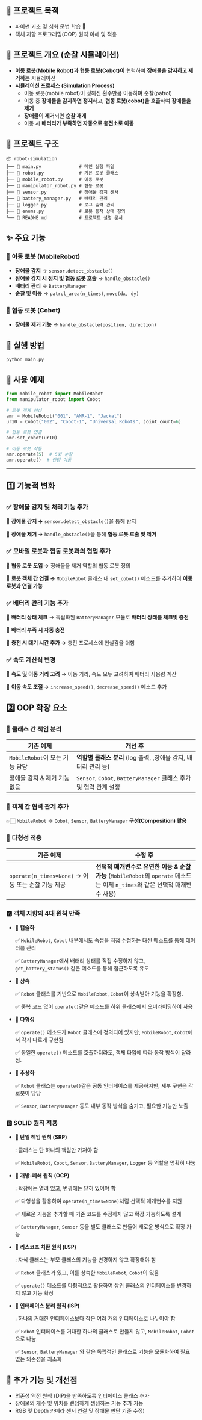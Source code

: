 ## 🫡 프로젝트 목적

- 파이썬 기초 및 심화 문법 학습 🐍
- 객체 지향 프로그래밍(OOP) 원칙 이해 및 적용

## 📌 프로젝트 개요 (순찰 **시뮬레이션**)


- **이동 로봇(Mobile Robot)과 협동 로봇(Cobot)이** 협력하여 **장애물을 감지하고 제거하는** 시뮬레이션
- **시뮬레이션 프로세스 (Simulation Process)**
    - 이동 로봇(mobile robot)이 정해진 횟수만큼 이동하며 순찰(patrol)
    - 이동 중 **장애물을 감지하면 정지**하고, **협동 로봇(cobot)을 호출**하여 **장애물을 제거**
    - **장애물이 제거**되면 **순찰 재개**
    - 이동 시 **배터리가 부족하면 자동으로 충전소로 이동**

## 📂 프로젝트 구조


```
📦 robot-simulation
├── 📄 main.py              # 메인 실행 파일
├── 📄 robot.py             # 기본 로봇 클래스
├── 📄 mobile_robot.py      # 이동 로봇
├── 📄 manipulator_robot.py # 협동 로봇
├── 📄 sensor.py            # 장애물 감지 센서
├── 📄 battery_manager.py   # 배터리 관리
├── 📄 logger.py            # 로그 출력 관리
├── 📄 enums.py             # 로봇 동작 상태 정의
└── 📄 README.md            # 프로젝트 설명 문서

```

## ✨ 주요 기능


### 🚗 이동 로봇 (MobileRobot)

- **장애물 감지** → `sensor.detect_obstacle()`
- **장애물 감지 시 정지 및 협동 로봇 호출** → `handle_obstacle()`
- **배터리 관리** → `BatteryManager`
- **순찰 및 이동** → `patrol_area(n_times)`, `move(dx, dy)`

### 🤖 협동 로봇 (Cobot)

- **장애물 제거 기능** → `handle_obstacle(position, direction)`

## 🚀 실행 방법


```
python main.py

```

## 📝 사용 예제


```python
from mobile_robot import MobileRobot
from manipulator_robot import Cobot

# 로봇 객체 생성
amr = MobileRobot("001", "AMR-1", "Jackal")
ur10 = Cobot("002", "Cobot-1", "Universal Robots", joint_count=6)

# 협동 로봇 연결
amr.set_cobot(ur10)

# 이동 로봇 작동
amr.operate(5)  # 5회 순찰
amr.operate()  # 랜덤 이동

```

---

## **1️⃣ 기능적 변화**


### ✅ **장애물 감지 및 처리 기능 추가**

🔹 **장애물 감지 →** `sensor.detect_obstacle()`을 통해 탐지

🔹 **장애물 제거 →** `handle_obstacle()`을 통해 **협동 로봇 호출 및 제거** 

### ✅ 모바일 로봇과 **협동 로봇과의 협업 추가**

🔹 **협동 로봇 도입 →** 장애물을 제거 역할의 협동 로봇 정의

🔹 **로봇 객체 간 연결 →** `MobileRobot` 클래스 내  `set_cobot()` 메소드를 추가하여 **이동 로봇과 연결 가능**

### ✅ **배터리 관리 기능 추가**

🔹 **배터리 상태 체크** → 독립화된 `BatteryManager` 모듈로 **배터리 상태를 체크및 충전**

🔹 **배터리 부족 시 자동 충전**

🔹 **충전 시 대기 시간 추가 →** 충전 프로세스에 현실감을 더함

### ✅ 속도 계산식 변경

🔹 **속도 및 이동 거리 고려** → 이동 거리, 속도 모두 고려하여 배터리 사용량 계산

🔹 **이동 속도 조절 →** `increase_speed()`, `decrease_speed()` 메소드 추가
## **2️⃣ OOP 확장 요소**


### 🔹 **클래스 간 책임 분리**

| 기존 예제 | 개선 후 |
| --- | --- |
| `MobileRobot`이 모든 기능 담당 | **역할별 클래스 분리** (log 출력, ,장애물 감지, 배터리 관리 등) |
| 장애물 감지 & 제거 기능 없음 | `Sensor`, `Cobot`, `BatteryManager` 클래스 추가 및 협력 관계 설정 |

### 🔹 **객체 간 협력 관계 추가**

👉🏻 `MobileRobot` → `Cobot`, `Sensor`, `BatteryManager` **구성(Composition) 활용**

### 🔹 **다형성 적용**

| **기존 예제** | **수정 후** |
| --- | --- |
| `operate(n_times=None)` → 이동 또는 순찰 기능 제공 | **선택적 매개변수로 유연한 이동 & 순찰 가능** (`MobileRobot`의 `operate` 메소드는 이제 `n_times`와 같은 선택적 매개변수 사용) |

### 🅰️ 객체 지향의 4대 원칙 만족

- **🔹 캡슐화**
    
    ✅ `MobileRobot`, `Cobot` 내부에서도 속성을 직접 수정하는 대신 메소드를 통해 데이터를 관리
    
    ✅ `BatteryManager`에서 배터리 상태를 직접 수정하지 않고, `get_battery_status()` 같은 메소드를 통해 접근하도록 유도
    
- **🔹 상속**
    
    ✅ `Robot` 클래스를 기반으로 `MobileRobot`, `Cobot`이 상속받아 기능을 확장함.
    
    ✅ 중복 코드 없이 `operate()`같은 메소드를 하위 클래스에서 오버라이딩하여 사용
    
- **🔹 다형성**
    
    ✅ `operate()` 메소드가 `Robot` 클래스에 정의되어 있지만, `MobileRobot`, `Cobot`에서 각기 다르게 구현됨.
    
    ✅ 동일한 `operate()` 메소드를 호출하더라도, 객체 타입에 따라 동작 방식이 달라짐.
    
- **🔹 추상화**
    
    ✅ `Robot` 클래스는 `operate()`같은 공통 인터페이스를 제공하지만, 세부 구현은 각 로봇이 담당
    
    ✅ `Sensor`, `BatteryManager` 등도 내부 동작 방식을 숨기고, 필요한 기능만 노출
    

### 🅱️ SOLID 원칙 적용

- **🔹 단일 책임 원칙 (SRP)**
    
    : 클래스는 단 하나의 책임만 가져야 함
    
    ✅ `MobileRobot`, `Cobot`, `Sensor`, `BatteryManager`, `Logger` 등 역할을 명확히 나눔
    
- **🔹 개방-폐쇄 원칙 (OCP)**
    
    : 확장에는 열려 있고, 변경에는 닫혀 있어야 함
    
    ✅ 다형성을 활용하여 `operate(n_times=None)`처럼 선택적 매개변수를 지원
    
    ✅ 새로운 기능을 추가할 때 기존 코드를 수정하지 않고 확장 가능하도록 설계
    
    ✅ `BatteryManager`, `Sensor` 등을 별도 클래스로 만들어 새로운 방식으로 확장 가능
    
- **🔹 리스코프 치환 원칙 (LSP)**
    
    : 자식 클래스는 부모 클래스의 기능을 변경하지 않고 확장해야 함
    
    ✅ `Robot` 클래스가 있고, 이를 상속한 `MobileRobot`, `Cobot`이 있음
    
    ✅ `operate()` 메소드를 다형적으로 활용하여 상위 클래스의 인터페이스를 변경하지 않고 기능 확장
    
- **🔹 인터페이스 분리 원칙 (ISP)**
    
    : 하나의 거대한 인터페이스보다 작은 여러 개의 인터페이스로 나누어야 함
    
    ✅ `Robot` 인터페이스를 거대한 하나의 클래스로 만들지 않고, `MobileRobot`, `Cobot`으로 나눔
    
    ✅ `Sensor`, `BatteryManager` 와 같은 독립적인 클래스로 기능을 모듈화하여 필요 없는 의존성을 최소화


## 📌 추가 기능 및 개선점


- 의존성 역전 원칙 (DIP)을 만족하도록 인터페이스 클래스 추가
- 장애물의 개수 및 위치를 랜덤하게 생성하는 기능 추가 가능
- RGB 및 Depth 카메라 센서 연결 및 장애물 판단 기준 수정)
